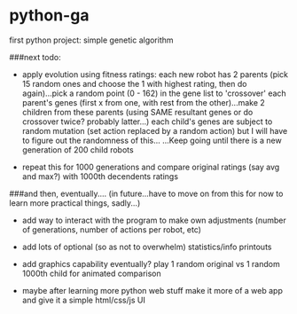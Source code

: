 # python-ga
first python project: simple genetic algorithm


###next todo:

* apply evolution using fitness ratings: each new robot has 2 parents (pick 15 random ones and choose the 1 with highest rating, then do again)...pick a random point (0 - 162) in the gene list to 'crossover' each parent's genes (first x from one, with rest from the other)...make 2 children from these parents (using SAME resultant genes or do crossover twice?  probably latter...)  each child's genes are subject to random mutation (set action replaced by a random action) but I will have to figure out the randomness of this...  ...Keep going until there is a new generation of 200 child robots

* repeat this for 1000 generations and compare original ratings (say avg and max?) with 1000th decendents ratings


###and then, eventually.... (in future...have to move on from this for now to learn more practical things, sadly...)

* add way to interact with the program to make own adjustments (number of generations, number of actions per robot, etc)

* add lots of optional (so as not to overwhelm) statistics/info printouts

* add graphics capability eventually?  play 1 random original vs 1 random 1000th child for animated comparison 

* maybe after learning more python web stuff make it more of a web app and give it a simple html/css/js UI